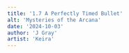 ```yaml
---
title: '1.7 A Perfectly Timed Bullet'
alt: 'Mysteries of the Arcana'
date: '2024-10-03'
author: 'J Gray'
artist: 'Keira'
---
```

